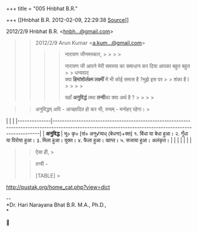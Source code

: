 +++
title = "005 Hnbhat B.R."

+++
[[Hnbhat B.R.	2012-02-09, 22:29:38 [Source](https://groups.google.com/g/bvparishat/c/6ztYZU7WJP8)]]



  
  

2012/2/9 Hnbhat B.R. \<[hnbh...@gmail.com]()\>

  

> 
> > 
> > 2012/2/9 Arun Kumar \<[a.kum...@gmail.com]()\>  
> > > 
> > > > नारायण जीनमस्कार, > > > > 
> > > > 
> > > > नारायण जी आपने मेरी समस्या का समाधान कर दिया आपका बहुत बहुत > > धन्यवाद  
> > क्या **हिमांशोर्लक्ष्म लक्ष्मीं** में भी कोई समास है ?मुझे इस पर > > शंका है I > > > > 
> > > > 
> > > > यहाँ **अनुविद्धं** तथा **तन्वी**का क्या अर्थ है ? > > > > 
> > > > 
> > > >   
> > > > 
> > 
> > 



> 
> > 
> > अनुविद्धम् अपि - आच्छादित हो कर भी, रम्यम् - मनोहर् रहेगा। >
> 
> > 
> >   
> > 
> > 

  

|              |                                                                                                                                                      | |--------------|------------------------------------------------------------------------------------------------------------------------------------------------------| | **अनुविद्ध** | भू० कृ० \[सं० अनु√व्यध् (बेधना)+क्त\] १. बिंधा या बेधा हुआ। २. गूँधा या पिरोया हुआ। ३. मिला हुआ। युक्त। ४. फैला हुआ। व्य़ाप्त। ५. सजाया हुआ। अलंकृत। | |              |                                                                                                                                                      | |              |                                                                                                                                                      |

  



> 
> > 
> > 
> > 
> > ऐसा ही, >
> 
> > 
> >   
> > 
> > 
> > तन्वी -
> > 
> > [TABLE] >
> 
> >   
> > 
> > 

  

<http://pustak.org/home_cat.php?view=dict>



  

--  
*Dr. Hari Narayana Bhat B.R. M.A., Ph.D.,  
*



